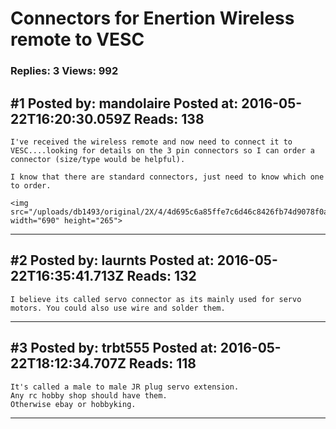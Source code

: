 # Connectors for Enertion Wireless remote to VESC

### Replies: 3 Views: 992

## \#1 Posted by: mandolaire Posted at: 2016-05-22T16:20:30.059Z Reads: 138

```
I've received the wireless remote and now need to connect it to VESC....looking for details on the 3 pin connectors so I can order a connector (size/type would be helpful).  

I know that there are standard connectors, just need to know which one to order.

<img src="/uploads/db1493/original/2X/4/4d695c6a85ffe7c6d46c8426fb74d9078f0a57ef.png" width="690" height="265">
```

---
## \#2 Posted by: laurnts Posted at: 2016-05-22T16:35:41.713Z Reads: 132

```
I believe its called servo connector as its mainly used for servo motors. You could also use wire and solder them.
```

---
## \#3 Posted by: trbt555 Posted at: 2016-05-22T18:12:34.707Z Reads: 118

```
It's called a male to male JR plug servo extension.
Any rc hobby shop should have them.
Otherwise ebay or hobbyking.
```

---
